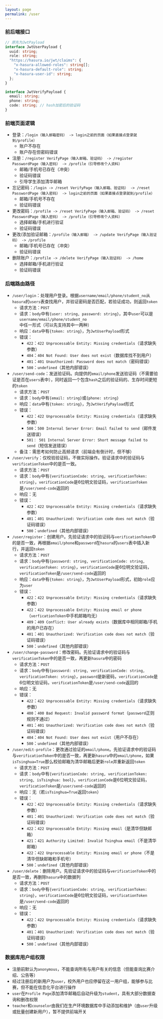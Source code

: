 ```yaml
---
layout: page
permalink: /user
---
```


### 前后端接口

```typescript
// 原先为JwtPayload
interface JwtUserPayload {
  uuid: string;
  role: string;
  "https://hasura.io/jwt/claims": {
    "x-hasura-allowed-roles": string[];
    "x-hasura-default-role": string;
    "x-hasura-user-id": string;
  };
}

interface JwtVerifyPayload {
  email: string;
  phone: string;
  code: string; // hash加密后的验证码
}
```

### 前端页面逻辑

- 登录：`/login（输入邮箱密码） -> login之前的页面（如果直接点登录就到/profile）`
  - 账户不存在
  - 账户存在但密码错误
- 注册：`/register VerifyPage（输入邮箱、验证码） -> /register PasswordPage（输入密码） -> /profile（引导修改个人资料）`
  - 邮箱/手机号已存在（冲突）
  - 验证码错误
  - 引导学生添加清华邮箱
- 忘记密码：`/login -> /reset VerifyPage（输入邮箱、验证码） -> /reset PasswordPage（输入密码） -> login之前的页面（如果直接点登录就到/profile）`
  - 邮箱/手机号不存在
  - 验证码错误
- 更改密码：`/profile -> /reset VerifyPage（输入邮箱、验证码） -> /reset PasswordPage（输入密码） -> /profile（引导修改个人资料）`
  - 选择邮箱/手机进行验证
  - 验证码错误
- 更改/添加验证邮箱：`/profile（输入邮箱） -> /update VerifyPage（输入验证码） -> /profile`
  - 邮箱/手机号已存在（冲突）
  - 验证码错误
- 删除账户：`/profile -> /delete VerifyPage（输入验证码） -> /home`
  - 选择邮箱/手机进行验证
  - 验证码错误

### 后端路由路径

- `/user/login`：处理用户登录。根据`username/email/phone/student_no`从`hasura`的`users`表查找用户，并验证密码是否匹配，若验证成功，则返回`token`
  - 请求方法：`POST`
  - 请求：`body`中有`{user: string, password: string}`，其中`user`可以是`username/email/phone/student_no`中任一形式（可以先支持其中一两种）
  - 响应：`data`中有`{token: string}`，为`JwtUserPayload`形式
  - 错误：
    - `422`：`422 Unprocessable Entity: Missing credentials`（请求缺失参数）
    - `404`：`404 Not Found: User does not exist`（数据库找不到用户）
    - `401`：`401 Unauthorized: Password does not match`（密码错误）
    - `500`：`undefined`（其他内部错误）
- `/user/send-code`：发送验证码。向提供的`email/phone`发送验证码（不需要验证是否在`users`表中），同时返回一个包含`hash`之后的验证码的、生存时间更短的`token`
  - 请求方法：`POST`
  - 请求：`body`中有`{email: string}`或`{phone: string}`
  - 响应：`data`中有`{token: string}`，为`JwtVerifyPayload`形式
  - 错误：
    - `422`：`422 Unprocessable Entity: Missing credentials`（请求缺失参数）
    - `500`：`500 Internal Server Error: Email failed to send`（邮件发送错误）
    - `501： 501 Internal Server Error: Short message failed to send`（短信发送错误）
  - 备注：需思考如何防止高频请求（前端会有倒计时，但不够）
- `/user/verify`：仅校验验证码，不做实际操作。验证请求中的验证码与`verificationToken`中的是否一致。
  - 请求方法：`POST`
  - 请求：`body`中有`{verificationCode: string, verificationToken: string}`，`verificationCode`是6位明文验证码，`verificationToken`是`/user/send-code`返回的
  - 响应：无
  - 错误：
    - `422`：`422 Unprocessable Entity: Missing credentials`（请求缺失参数）
    - `401`：`401 Unauthorized: Verification code does not match`（验证码错误）
    - `500`：`undefined`（其他内部错误）
- `/user/register`：创建用户。先验证请求中的验证码与`verificationToken`中的是否一致，再根据`email/phone`和`password`在`hasura`的`users`表中插入新行，并返回`token`
  - 请求方法：`POST`
  - 请求：`body`中有`{password: string, verificationCode: string, verificationToken: string}`，`verificationCode`是6位明文验证码，`verificationToken`是`/user/send-code`返回的
  - 响应：`data`中有`{token: string}`，为`JwtUserPayload`形式，初始`role`应为`user`
  - 错误：
    - `422`：`422 Unprocessable Entity: Missing credentials`（请求缺失参数）
    - `422`：`422 Unprocessable Entity: Missing email or phone`（`verficationToken`中手机邮箱均无）
    - `409`：`409 Conflict: User already exists`（数据库中相同邮箱/手机的用户已存在）
    - `401`：`401 Unauthorized: Verification code does not match`（验证码错误）
    - `500`：`undefined`（其他内部错误）
- `/user/change-password`：修改密码。先验证请求中的验证码与`verificationToken`中的是否一致，再更新`hasura`中的密码
  - 请求方法：`POST`
  - 请求：`body`中有`{password: string, verificationCode: string, verificationToken: string}`，`password`是新密码，`verificationCode`是6位明文验证码，`verificationToken`是`/user/send-code`返回的
  - 响应：无
  - 错误：
    - `422`：`422 Unprocessable Entity: Missing credentials`（请求缺失参数）
    - `400`：`400 Bad Request: Invalid password format`（`password`正则规则不通过）
    - `401`：`401 Unauthorized: Verification code does not match`（验证码错误）
    - `404`：`404 Not Found: User does not exist`（用户不存在）
    - `500`：`undefined`（其他内部错误）
- `/user/edit-profile`：更改通过验证的`email/phone`。先验证请求中的验证码与`verificationToken`中的是否一致，再更新`hasura`中的`email/phone`，如果`isTsinghua=True`那么校验邮箱为清华邮箱后更新`role`并重新返回`token`
  - 请求方法：`POST`
  - 请求：`body`中有`{verificationCode: string, verificationToken: string, isTsinghua: bool}`，`verificationCode`是6位明文验证码，`verificationToken`是`/user/send-code`返回的
  - 响应：无（若`isTsinghua=True`返回`token`）
  - 错误：
    - `422`：`422 Unprocessable Entity: Missing credentials`（请求缺失参数）
    - `401`：`401 Unauthorized: Verification code does not match`（验证码错误）
    - `422`：`422 Unprocessable Entity: Missing email`（是清华但缺邮箱）
    - `421`：`421 Authority Limited: Invalid Tsinghua email`（不是清华邮箱）
    - `422`：`422 Unprocessable Entity: Missing email or phone`（不是清华但缺邮箱和手机号）
    - `500`：`undefined`（其他内部错误）
- `/user/delete`：删除用户。先验证请求中的验证码与`verificationToken`中的是否一致，再删除`hasura`中的数据列
  - 请求方法：`POST`
  - 请求：`body`中有`{verificationCode: string, verificationToken: string}`，`verificationCode`是6位明文验证码，`verificationToken`是`/user/send-code`返回的
  - 响应：无
  - 错误：
    - `422`：`422 Unprocessable Entity: Missing credentials`（请求缺失参数）
    - `401`：`401 Unauthorized: Verification code does not match`（验证码错误）
    - `500`：`undefined`（其他内部错误）

### 数据库用户组权限

- 注册前默认为`anonymous`，不能查询所有与用户有关的信息（但能查询比赛介绍、公告等）
- 经过注册后的新用户为`user`，校外用户也应停留在这一用户组，能够参与比赛，但不能在信息化平台进行操作
- `user`在`Profile Page`添加清华邮箱后自动升级为`student`，具有大部分数据查询和删改权限
- `teacher`和`counselor`由我们在生产环境数据库中手动添加和维护（由`user`升级或批量创建新用户），暂不提供前端开关
